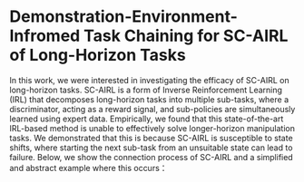 # Demonstration-Environment-Infromed Task Chaining for SC-AIRL of Long-Horizon Tasks
In this work, we were interested in investigating the efficacy of SC-AIRL on long-horizon tasks. SC-AIRL is a form of Inverse Reinforcement Learning (IRL) that decomposes long-horizon tasks into multiple sub-tasks, where a discriminator, acting as a reward signal, and sub-policies are simultaneously learned using expert data. Empirically, we found that this state-of-the-art IRL-based method is unable to effectively solve longer-horizon manipulation tasks. We demonstrated that this is because SC-AIRL is susceptible to state shifts, where starting the next sub-task from an unsuitable state can lead to failure. Below, we show the connection process of SC-AIRL and a simplified and abstract example where this occurs：
